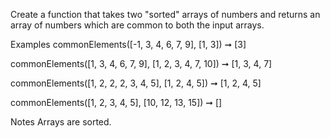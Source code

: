 Create a function that takes two "sorted" arrays of numbers and returns an array of numbers which are common to both the input arrays.

Examples
commonElements([-1, 3, 4, 6, 7, 9], [1, 3]) ➞ [3]

commonElements([1, 3, 4, 6, 7, 9], [1, 2, 3, 4, 7, 10]) ➞ [1, 3, 4, 7]

commonElements([1, 2, 2, 2, 3, 4, 5], [1, 2, 4, 5]) ➞ [1, 2, 4, 5]

commonElements([1, 2, 3, 4, 5], [10, 12, 13, 15]) ➞ []

Notes
Arrays are sorted.